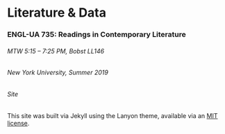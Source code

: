 # Literature & Data
### ENGL-UA 735: Readings in Contemporary Literature

###### MTW 5:15 – 7:25 PM, Bobst LL146
###### New York University, Summer 2019






###### Site

This site was built via Jekyll using the Lanyon theme, available via an [MIT license](LICENSE.md).
